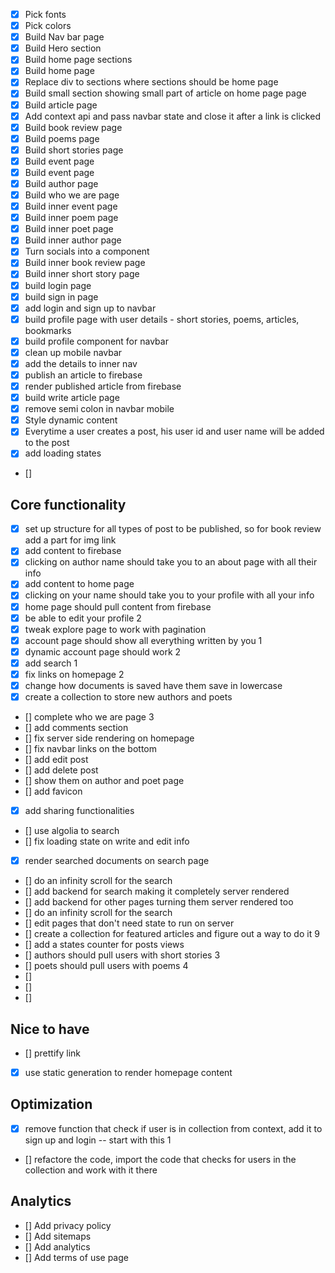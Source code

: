- [x] Pick fonts
- [x] Pick colors
- [x] Build Nav bar page
- [x] Build Hero section
- [x] Build home page sections
- [x] Build home page
- [x] Replace div to sections where sections should be home page
- [x] Build small section showing small part of article on home page page
- [x] Build article page
- [x] Add context api and pass navbar state and close it after a link is clicked
- [x] Build book review page
- [x] Build poems page
- [x] Build short stories page
- [x] Build event page
- [x] Build event page
- [x] Build author page
- [x] Build who we are page
- [x] Build inner event page
- [x] Build inner poem page
- [x] Build inner poet page
- [x] Build inner author page
- [x] Turn socials into a component
- [x] Build inner book review page
- [x] Build inner short story page
- [x] build login page
- [x] build sign in page
- [x] add login and sign up to navbar
- [x] build profile page with user details - short stories, poems, articles, bookmarks
- [x] build profile component for navbar
- [x] clean up mobile navbar
- [x] add the details to inner nav
- [x] publish an article to firebase
- [x] render published article from firebase
- [x] build write article page
- [x] remove semi colon in navbar mobile
- [x] Style dynamic content
- [x] Everytime a user creates a post, his user id and user name will be added to the post
- [x] add loading states
- []

## Core functionality
- [x] set up structure for all types of post to be published, so for book review add a part for img link
- [x] add content to firebase
- [x] clicking on author name should take you to an about page with all their info
- [x] add content to home page
- [x] clicking on your name should take you to your profile with all your info
- [x] home page should pull content from firebase
- [x] be able to edit your profile 2
- [x] tweak explore page to work with pagination 
- [x] account page should show all everything written by you 1
- [x] dynamic account page should work 2
- [x] add search 1
- [x] fix links on homepage 2
- [x] change how documents is saved have them save in lowercase
- [x] create a collection to store new authors and poets 
- [] complete who we are page 3
- [] add comments section
- [] fix server side rendering on homepage
- [] fix navbar links on the bottom
- [] add edit post
- [] add delete post
- [] show them on author and poet page
- [] add favicon
- [x] add sharing functionalities 
- [] use algolia to search
- [] fix loading state on write and edit info

- [x] render searched documents on search page
- [] do an infinity scroll for the search
- [] add backend for search making it completely server rendered
- [] add backend for other pages turning them server rendered too
- [] do an infinity scroll for the search
- [] edit pages that don't need state to run on server 
- [] create a collection for featured articles and figure out a way to do it 9
- [] add a states counter for posts views
- [] authors should pull users with short stories 3
- [] poets should pull users with poems 4
- [] 
- [] 
- [] 



## Nice to have
- [] prettify link
- [x] use static generation to render homepage content

## Optimization
- [x] remove function that check if user is in collection from context, add it to sign up and login -- start with this 1
- [] refactore the code, import the code that checks for users in the collection and work with it there


## Analytics
- [] Add privacy policy
- [] Add sitemaps
- [] Add analytics
- [] Add terms of use page
